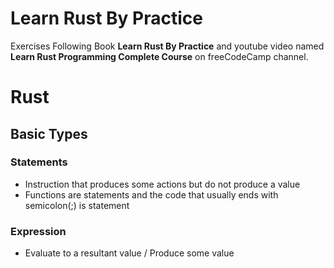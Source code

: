# Learn Rust By Practice

Exercises Following Book **Learn Rust By Practice**
and youtube video named **Learn Rust Programming Complete Course**
on freeCodeCamp channel.

# Rust

## Basic Types

### Statements

- Instruction that produces some actions but do not produce a value
- Functions are statements and the code that usually ends with semicolon(;) is statement

### Expression

- Evaluate to a resultant value / Produce some value
